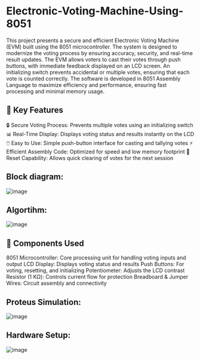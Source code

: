# Electronic-Voting-Machine-Using-8051
This project presents a secure and efficient Electronic Voting Machine (EVM) built using the 8051 microcontroller. The system is designed to modernize the voting process by ensuring accuracy, security, and real-time result updates.
The EVM allows voters to cast their votes through push buttons, with immediate feedback displayed on an LCD screen. An initializing switch prevents accidental or multiple votes, ensuring that each vote is counted correctly. The software is developed in 8051 Assembly Language to maximize efficiency and performance, ensuring fast processing and minimal memory usage.

## 🚀 Key Features
🔒 Secure Voting Process: Prevents multiple votes using an initializing switch
📊 Real-Time Display: Displays voting status and results instantly on the LCD
🖱️ Easy to Use: Simple push-button interface for casting and tallying votes
⚡ Efficient Assembly Code: Optimized for speed and low memory footprint
🔄 Reset Capability: Allows quick clearing of votes for the next session

## Block diagram:
![image](https://github.com/user-attachments/assets/97505359-615a-4066-8a91-80ff9a1bb5e6)
## Algortihm:
![image](https://github.com/user-attachments/assets/e313cdfe-b05e-40d4-b0b9-549c4bd246b0)

## 🔧 Components Used

8051 Microcontroller:	Core processing unit for handling voting inputs and output
LCD Display:	Displays voting status and results
Push Buttons:	For voting, resetting, and initializing
Potentiometer:	Adjusts the LCD contrast
Resistor (1 KΩ):	Controls current flow for protection
Breadboard & Jumper Wires:	Circuit assembly and connectivity

## Proteus Simulation:
![image](https://github.com/user-attachments/assets/6d5748e3-0a44-4ed2-84c2-f37231542c6e)

## Hardware Setup:
![image](https://github.com/user-attachments/assets/a21ba154-8b3a-41d1-bfc3-039360b2728f)

